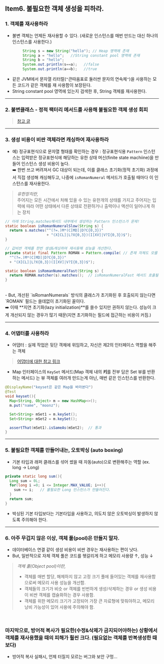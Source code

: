 ## Item6. 불필요한 객체 생성을 피하라.

### 1. 객체를 재사용하라
- 불변 객체는 언제든 재사용할 수 있다. (새로운 인스턴스를 매번 만드는 대신 하나의 인스턴스를 사용한다.)
```java
        String s = new String("hello"); // Heap 영역에 존재
        String a = "hello";   //String constant pool 영역에 존재
        String b = "hello";
        System.out.println(s==a);   //false
        System.out.println(a==b);   //true
``` 
- 같은 JVM에서 문자열 리터럴(`"`큰따옴표로 둘러싼 문자의 연속체`"`)을 사용하는 모든 코드가 같은 객체를 재 사용함이 보장된다.
- String constant pool 영역에 있는지 검색한 후, String 객체를 재사용한다.
<hr>

### 2. 불변클래스 - 정적 팩터리 메서드를 사용해 불필요한 객체 생성 회피
> [참고 글](https://github.com/BananMoon/Java-Study/blob/main/Effective%20Java_book/Item6_%EB%B6%88%EB%B3%80(Immutable).md)
<hr>

### 3. 생성 비용이 비싼 객체라면 캐싱하여 재사용하라
- 예) 정규표현식으로 문자열 형태를 확인하는 경우 : 정규표현식용 `Pattern` 인스턴스는 입력받은 정규표현식에 해당하는 유한 상태 머신(finite state machiine)을 만들어 인스턴스 생성 비용이 높다. <br>
➡️ 한번 쓰고 버려져서 GC 대상이 되는데, 이를 클래스 초기화(정적 초기화) 과정에서 직접 생성해 캐싱해두고, 나중에 `isRomanNumeral` 메서드가 호출될 때마다 이 인스턴스를 재사용한다.

> *유한장치란,* <br>
> 주어지는 모든 시간에서 처해 있을 수 있는 유한개의 상태를 가지고 주어지는 입력에 따라 어떤 상태에서 다른 상태로 전환하거나 출력이나 액션이 일어나게 하는 장치

```java
// 아래 String.matches메서드 내부에서 생성하는 Pattern 인스턴스가 문제!
static boolean isRomanNumeralSlow(String s) {
  return s.matches("^(?=.)M*(C[MD]|D?C{0,3})"
                   + "(X[CL]|L?X{0,3})(I[XV]|V?I{0,3})$");
}

// 값비싼 객체를 한번 생성&캐싱하여 재사용해 성능을 개선한다.
private static final Pattern ROMAN = Pattern.compile( // 존재 자체도 모를 수 있는 Pattern 인스턴스를 static final로 끌어냄.
  "^(?=.)M*(C[MD]|D?C{0,3})"
  + "(X[CL]|L?X{0,3})(I[XV]|V?I{0,3})$");

static boolean isRomanNumeralFast(String s) {
  return ROMAN.matcher(s).matches();  // isRomanNumeralFast 메서드 호출될 때마다 재사용
}
```
<br>
- But, 개선된 `isRomanNumerals` 방식의 클래스가 초기화된 후 호출되지 않는다면 `ROMAN` 필드는 쓸데없이 초기화된 꼴이다. <br>
➡️ 이때 **지연 초기화(lazy initialization)**를 쓸수 있지만 권하지 않는다. 성능이 크게 개선되지 않는 경우가 많기 때문(지연 초기화하는 필드에 접근하는 비용이 커짐.)
<hr>

### 4. 어댑터를 사용하라
- 어댑터 : 실제 작업은 뒷단 객체에 위임하고, 자신은 제2의 인터페이스 역할을 해주는 객체
> [어댑터에 대한 참고 링크](https://github.com/BananMoon/Java-Study/blob/main/Effective%20Java_book/Item6_%EC%96%B4%EB%8C%91%ED%84%B0(Adapter).md)
- Map 인터페이스의 `KeySet` 메서드(Map 객체 내의 **키**를 전부 담은 Set 뷰를 반환하는 메서드) 는 뷰 객체를 여러개 만드는게 아닌, 매번 같은 인스턴스를 반환한다.
```java
@DisplayName("keyset은 같은 Map을 바라본다")
@Test
void keyset(){
  Map<String, Object> m = new HashMap<>();
  m.put("name", "moonz");

  Set<String> mSet1 = m.keySet();
  Set<String> mSet2 = m.keySet();

  assertThat(mSet1).isSameAs(mSet2);  // 통과
}
```
<hr>

### 5. 불필요한 객체를 만들어내는, 오토박싱 (auto boxing)
- 기본 타입과 래퍼 클래스를 섞어 썼을 때 자동(auto)으로 변환해주는 역할 (ex. long -> Long)
```java
private static long sum(){
  Long sum = 0L;	
  for(long i =0; i <= Integer.MAX_VALUE; i++){
    sum += i;	// 불필요한 Long 인스턴스가 만들어진다.
  }
  return sum;
}
```
- 박싱된 기본 타입보다는 기본타입을 사용하고, 의도치 않은 오토박싱이 발생하지 않도록 주의해야 한다. 
<hr>

### 6. 아주 무겁지 않은 이상, 객체 풀(pool)은 만들지 말자.
- 데이터베이스 연결 같이 생성 비용이 비싼 경우는 재사용하는 편이 낫다.
- But, 일반적으로 자체 객체 풀은 코드를 헷갈리게 하고 메모리 사용량 ↑, 성능 ↓

> *객체 풀(Object pool)이란,*<br>
> - 객체를 매번 할당, 해제하지 않고 고정 크기 풀에 들어있는 객체를 재사용함으로써 메모리 사용 성능을 개선함.
> - 객체들의 크기가 비슷 or 객체를 빈번하게 생성/삭제하는 경우 or 생성 비용이 비싼 객체를 캡슐화하는 경우 사용함. 
> - 객체를 위한 메모리 크기가 고정되어 가장 큰 자료형에 맞춰야하고, 메모리 낭비 가능성이 있어 사용에 주의해야 함.
<br>

### 마지막으로, 방어적 복사가 필요한(수정&삭제가 금지되어야하는) 상황에서 객체를 재사용했을 때의 피해가 훨씬 크다. (필요없는 객체를 반복생성한 때보다)
- 방어적 복사 실패시, 언제 터질지 모르는 버그와 보안 구멍...
